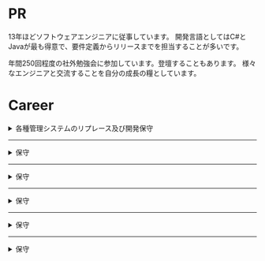 # PR
13年ほどソフトウェアエンジニアに従事しています。
開発言語としてはC#とJavaが最も得意で、要件定義からリリースまでを担当することが多いです。

年間250回程度の社外勉強会に参加しています。登壇することもあります。
様々なエンジニアと交流することを自分の成長の糧としています。

# Career

<details>
<summary>各種管理システムのリプレース及び開発保守</summary>

### 概要
下記の社内システムや基盤システムの開発及び保守をしております。
・勤怠工数管理システム
・業務管理システム
・人事管理システム
・アカウント管理システム

### 期間
2021/06～現在

### チームでの役割
ソフトウェアエンジニア、ＱＡエンジニアとして、
設計、開発、テスト、リリース、Ｑ＆Ａを担当しておりました。
チームは3人体制

### 技術スタック

#### 言語
C#
HTML5
CSS
JavaScript
TypeScript
SQL

#### フレームワーク
ASP.NET4.8
knockout.js
EntityFramework 6.x
Bootstrap 4.x

#### DB
SQLServer 14

#### クラウド環境
Azure
- AppService
- SQLDatabase
- ActiveDirectory
- VirtualMachine
</details>

---

<details>
<summary>保守</summary>
</details>

---

<details>
<summary>保守</summary>
</details>

---

<details>
<summary>保守</summary>
</details>

---

<details>
<summary>保守</summary>
</details>

---

<details>
<summary>保守</summary>
</details>
